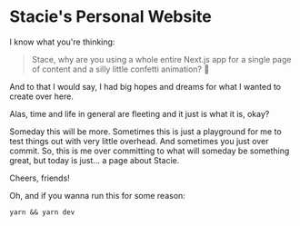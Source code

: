 # Stacie's Personal Website

I know what you're thinking: 
> Stace, why are you using a whole entire Next.js app for a single page of content and a silly little confetti animation? 🤨

And to that I would say, I had big hopes and dreams for what I wanted to create over here. 

Alas, time and life in general are fleeting and it just is what it is, okay? 

Someday this will be more. Sometimes this is just a playground for me to test things out with very little overhead. And sometimes you just over commit. So, this is me over committing to what will someday be something great, but today is just... a page about Stacie. 

Cheers, friends! 


Oh, and if you wanna run this for some reason: 
```
yarn && yarn dev
```